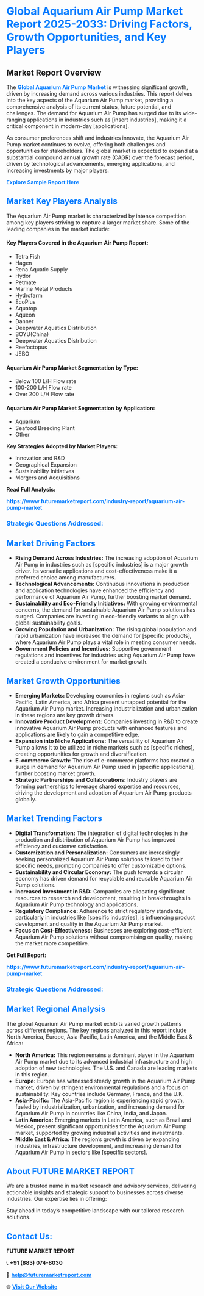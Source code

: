 <h1 style="color: #007BFF;">Global Aquarium Air Pump Market Report 2025-2033: Driving Factors, Growth Opportunities, and Key Players</h1>

<section id="overview">
<h2>Market Report Overview</h2>
<p>The <a href="https://www.futuremarketreport.com/industry-report/aquarium-air-pump-market" style="color: #007BFF; text-decoration: none;"><strong>Global Aquarium Air Pump Market</strong></a> is witnessing significant growth, driven by increasing demand across various industries. This report delves into the key aspects of the Aquarium Air Pump market, providing a comprehensive analysis of its current status, future potential, and challenges. The demand for Aquarium Air Pump has surged due to its wide-ranging applications in industries such as [insert industries], making it a critical component in modern-day [applications].</p>
<p>As consumer preferences shift and industries innovate, the Aquarium Air Pump market continues to evolve, offering both challenges and opportunities for stakeholders. The global market is expected to expand at a substantial compound annual growth rate (CAGR) over the forecast period, driven by technological advancements, emerging applications, and increasing investments by major players.</p>
</section>

<section id="overview">
<p><a href="https://www.futuremarketreport.com/request-sample/reportId=100452" style="color: #007BFF; text-decoration: none;"><strong>Explore Sample Report Here</strong></a></p>
</section>

<section id="key-players">
<h2 style="color: #007BFF;">Market Key Players Analysis</h2>
<p>The Aquarium Air Pump market is characterized by intense competition among key players striving to capture a larger market share. Some of the leading companies in the market include:</p>
<h4>Key Players Covered in the Aquarium Air Pump Report:</h4>
<ul><li>Tetra Fish</li><li>Hagen</li><li>Rena Aquatic Supply</li><li>Hydor</li><li>Petmate</li><li>Marine Metal Products</li><li>Hydrofarm</li><li>EcoPlus</li><li>Aquatop</li><li>Aqueon</li><li>Danner</li><li>Deepwater Aquatics Distribution</li><li>BOYU(China)</li><li>Deepwater Aquatics Distribution</li><li>Reefoctopus</li><li>JEBO</li></ul>
<h4>Aquarium Air Pump Market Segmentation by Type:</h4>
<ul><li>Below 100 L/H Flow rate</li><li>100-200 L/H Flow rate</li><li>Over 200 L/H Flow rate</li></ul>

<h4>Aquarium Air Pump Market Segmentation by Application:</h4>
<ul><li>Aquarium</li><li>Seafood Breeding Plant</li><li>Other</li></ul>
<p><strong>Key Strategies Adopted by Market Players:</strong></p>
<ul>
<li>Innovation and R&D</li>
<li>Geographical Expansion</li>
<li>Sustainability Initiatives</li>
<li>Mergers and Acquisitions</li>
</ul>
</section>

<section>
<p><strong>Read Full Analysis: </strong></p><a href="https://www.futuremarketreport.com/industry-report/aquarium-air-pump-market" style="color: #007BFF; text-decoration: none;"><strong>https://www.futuremarketreport.com/industry-report/aquarium-air-pump-market</strong></a>
<h3 style="color: #007BFF;">Strategic Questions Addressed:</h3>
</section>

<section id="driving-factors">
<h2 style="color: #007BFF;">Market Driving Factors</h2>
<ul>
<li><strong>Rising Demand Across Industries:</strong> The increasing adoption of Aquarium Air Pump in industries such as [specific industries] is a major growth driver. Its versatile applications and cost-effectiveness make it a preferred choice among manufacturers.</li>
<li><strong>Technological Advancements:</strong> Continuous innovations in production and application technologies have enhanced the efficiency and performance of Aquarium Air Pump, further boosting market demand.</li>
<li><strong>Sustainability and Eco-Friendly Initiatives:</strong> With growing environmental concerns, the demand for sustainable Aquarium Air Pump solutions has surged. Companies are investing in eco-friendly variants to align with global sustainability goals.</li>
<li><strong>Growing Population and Urbanization:</strong> The rising global population and rapid urbanization have increased the demand for [specific products], where Aquarium Air Pump plays a vital role in meeting consumer needs.</li>
<li><strong>Government Policies and Incentives:</strong> Supportive government regulations and incentives for industries using Aquarium Air Pump have created a conducive environment for market growth.</li>
</ul>
</section>

<section id="growth-opportunities">
<h2 style="color: #007BFF;">Market Growth Opportunities</h2>
<ul>
<li><strong>Emerging Markets:</strong> Developing economies in regions such as Asia-Pacific, Latin America, and Africa present untapped potential for the Aquarium Air Pump market. Increasing industrialization and urbanization in these regions are key growth drivers.</li>
<li><strong>Innovative Product Development:</strong> Companies investing in R&D to create innovative Aquarium Air Pump products with enhanced features and applications are likely to gain a competitive edge.</li>
<li><strong>Expansion into Niche Applications:</strong> The versatility of Aquarium Air Pump allows it to be utilized in niche markets such as [specific niches], creating opportunities for growth and diversification.</li>
<li><strong>E-commerce Growth:</strong> The rise of e-commerce platforms has created a surge in demand for Aquarium Air Pump used in [specific applications], further boosting market growth.</li>
<li><strong>Strategic Partnerships and Collaborations:</strong> Industry players are forming partnerships to leverage shared expertise and resources, driving the development and adoption of Aquarium Air Pump products globally.</li>
</ul>
</section>

<section id="trending-factors">
<h2 style="color: #007BFF;">Market Trending Factors</h2>
<ul>
<li><strong>Digital Transformation:</strong> The integration of digital technologies in the production and distribution of Aquarium Air Pump has improved efficiency and customer satisfaction.</li>
<li><strong>Customization and Personalization:</strong> Consumers are increasingly seeking personalized Aquarium Air Pump solutions tailored to their specific needs, prompting companies to offer customizable options.</li>
<li><strong>Sustainability and Circular Economy:</strong> The push towards a circular economy has driven demand for recyclable and reusable Aquarium Air Pump solutions.</li>
<li><strong>Increased Investment in R&D:</strong> Companies are allocating significant resources to research and development, resulting in breakthroughs in Aquarium Air Pump technology and applications.</li>
<li><strong>Regulatory Compliance:</strong> Adherence to strict regulatory standards, particularly in industries like [specific industries], is influencing product development and quality in the Aquarium Air Pump market.</li>
<li><strong>Focus on Cost-Effectiveness:</strong> Businesses are exploring cost-efficient Aquarium Air Pump solutions without compromising on quality, making the market more competitive.</li>
</ul>
</section>

<section>
<p><strong>Get Full Report: </strong></p><a href="https://www.futuremarketreport.com/industry-report/aquarium-air-pump-market" style="color: #007BFF; text-decoration: none;"><strong>https://www.futuremarketreport.com/industry-report/aquarium-air-pump-market</strong></a>
<h3 style="color: #007BFF;">Strategic Questions Addressed:</h3>
</section>


<section id="regional-analysis">
<h2 style="color: #007BFF;">Market Regional Analysis</h2>
<p>The global Aquarium Air Pump market exhibits varied growth patterns across different regions. The key regions analyzed in this report include North America, Europe, Asia-Pacific, Latin America, and the Middle East & Africa:</p>
<ul>
<li><strong>North America:</strong> This region remains a dominant player in the Aquarium Air Pump market due to its advanced industrial infrastructure and high adoption of new technologies. The U.S. and Canada are leading markets in this region.</li>
<li><strong>Europe:</strong> Europe has witnessed steady growth in the Aquarium Air Pump market, driven by stringent environmental regulations and a focus on sustainability. Key countries include Germany, France, and the U.K.</li>
<li><strong>Asia-Pacific:</strong> The Asia-Pacific region is experiencing rapid growth, fueled by industrialization, urbanization, and increasing demand for Aquarium Air Pump in countries like China, India, and Japan.</li>
<li><strong>Latin America:</strong> Emerging markets in Latin America, such as Brazil and Mexico, present significant opportunities for the Aquarium Air Pump market, supported by growing industrial activities and investments.</li>
<li><strong>Middle East & Africa:</strong> The region’s growth is driven by expanding industries, infrastructure development, and increasing demand for Aquarium Air Pump in sectors like [specific sectors].</li>
</ul>
</section>

<footer>
<h2 style="color: #007BFF;">About FUTURE MARKET REPORT</h2>
<p>We are a trusted name in market research and advisory services, delivering actionable insights and strategic support to businesses across diverse industries. Our expertise lies in offering:</p>

<p>Stay ahead in today’s competitive landscape with our tailored research solutions.</p>

<h2 style="color: #007BFF;">Contact Us:</h2>
<p><strong>FUTURE MARKET REPORT</strong></p>
<p>📞 <strong>+91 (883) 074-8030</strong></p>
<p>📧 <strong><a href="mailto:help@futuremarketreport.com" style="color: #007BFF;">help@futuremarketreport.com</a></strong></p>
<p>🌐 <strong><a href="https://www.futuremarketreport.com/" style="color: #007BFF;">Visit Our Website</a></strong></p>
</footer>